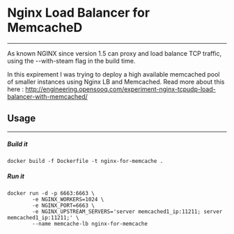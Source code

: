 
# Nginx Load Balancer for MemcacheD
-----------------
As known NGINX since version 1.5 can proxy and load balance TCP traffic, using the --with-steam flag in the build time. 

In this expirement I was trying to deploy a high available memcached pool of smaller instances using Nginx LB and Memcached.
Read more about this here : http://engineering.opensooq.com/experiment-nginx-tcpudp-load-balancer-with-memcached/

## Usage
-----------------
##### Build it
``` 
docker build -f Dockerfile -t nginx-for-memcache .
``` 
##### Run it
```
docker run -d -p 6663:6663 \
        -e NGINX_WORKERS=1024 \
        -e NGINX_PORT=6663 \
        -e NGINX_UPSTREAM_SERVERS='server memcached1_ip:11211; server memcached1_ip:11211;' \
        --name memcache-lb nginx-for-memcache
```
